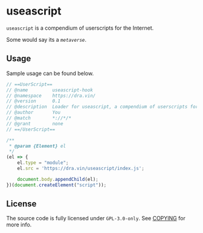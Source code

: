 # useascript

`useascript` is a compendium of userscripts for the Internet.

Some would say its a _`metaverse`_.

## Usage

Sample usage can be found below.

```js
// ==UserScript==
// @name         useascript-hook
// @namespace    https://dra.vin/
// @version      0.1
// @description  Loader for useascript, a compendium of userscripts for the Web
// @author       You
// @match        *://*/*
// @grant        none
// ==/UserScript==

/**
 * @param {Element} el
 */
(el => {
    el.type = "module";
    el.src = 'https://dra.vin/useascript/index.js';

    document.body.appendChild(el);
})(document.createElement("script"));
```

## License

The source code is fully licensed under `GPL-3.0-only`. See [COPYING](./COPYING) for more info.
